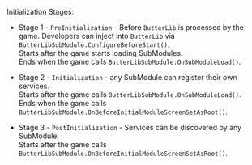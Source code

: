 Initialization Stages:  

* Stage 1 - ``PreInitialization`` - Before ``ButterLib`` is processed by the game. Developers can inject into ``ButterLib`` via ``ButterLibSubModule.ConfigureBeforeStart()``.  
Starts after the game starts loading SubModules.  
Ends when the game calls ``ButterLibSubModule.OnSubModuleLoad()``.  

* Stage 2 - ``Initialization`` - any SubModule can register their own services.  
Starts after the game calls ``ButterLibSubModule.OnSubModuleLoad()``.  
Ends when the game calls ``ButterLibSubModule.OnBeforeInitialModuleScreenSetAsRoot()``.  

* Stage 3 - ``PostInitialization`` - Services can be discovered by any SubModule.  
Starts after the game calls ``ButterLibSubModule.OnBeforeInitialModuleScreenSetAsRoot()``.  
